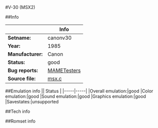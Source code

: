 #V-30 (MSX2)

##Info

||Info|
|-----|-----|
|**Setname:**|canonv30
|**Year:**|1985
|**Manufacturer:**|Canon
|**Status:**|good
|**Bug reports:**|[MAMETesters](http://mametesters.org/view_all_set.php?type=1&temporary=y&search=msx.c)
|**Source file:**|[msx.c](https://github.com/mamedev/mame/blob/master/src/mess/drivers/msx.c)

##Emulation info
|| Status |
|-----|-----|
|Overall emulation:|good
|Color emulation:|good
|Sound emulation:|good
|Graphics emulation:|good
|Savestates:|unsupported

##Tech info

##Romset info

<!--- START OF EDITED COMMENT DO NOT TOUCH TEXT ABOVE-->
